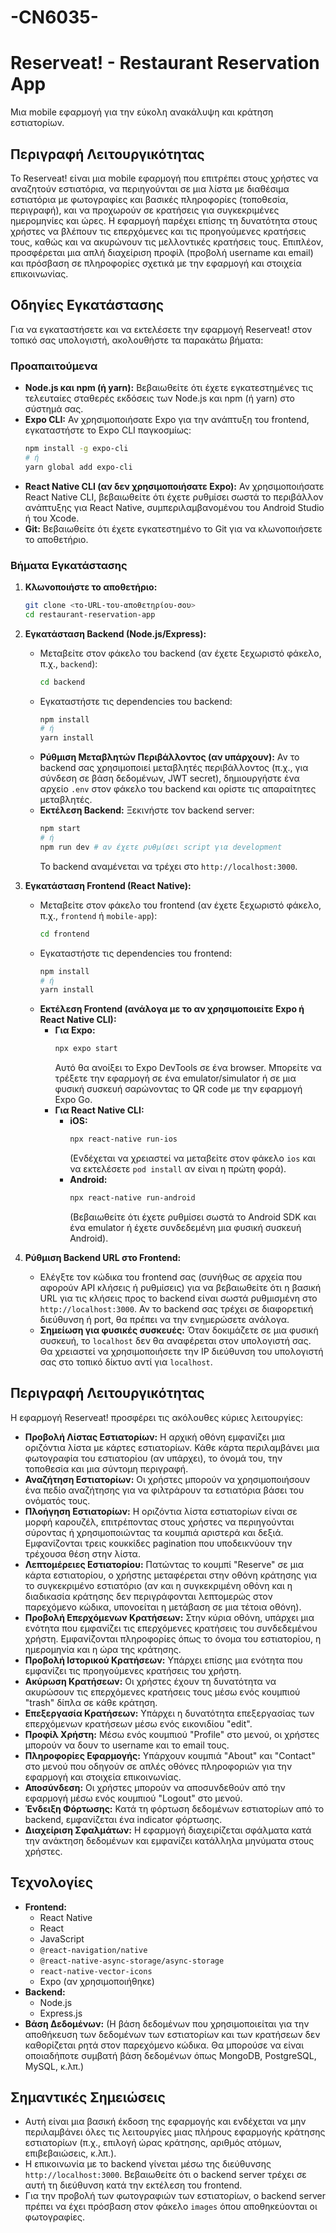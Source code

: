 # -CN6035-

# Reserveat! - Restaurant Reservation App

Μια mobile εφαρμογή για την εύκολη ανακάλυψη και κράτηση εστιατορίων.

## Περιγραφή Λειτουργικότητας

Το Reserveat! είναι μια mobile εφαρμογή που επιτρέπει στους χρήστες να αναζητούν εστιατόρια, να περιηγούνται σε μια λίστα με διαθέσιμα εστιατόρια με φωτογραφίες και βασικές πληροφορίες (τοποθεσία, περιγραφή), και να προχωρούν σε κρατήσεις για συγκεκριμένες ημερομηνίες και ώρες. Η εφαρμογή παρέχει επίσης τη δυνατότητα στους χρήστες να βλέπουν τις επερχόμενες και τις προηγούμενες κρατήσεις τους, καθώς και να ακυρώνουν τις μελλοντικές κρατήσεις τους. Επιπλέον, προσφέρεται μια απλή διαχείριση προφίλ (προβολή username και email) και πρόσβαση σε πληροφορίες σχετικά με την εφαρμογή και στοιχεία επικοινωνίας.

## Οδηγίες Εγκατάστασης

Για να εγκαταστήσετε και να εκτελέσετε την εφαρμογή Reserveat! στον τοπικό σας υπολογιστή, ακολουθήστε τα παρακάτω βήματα:

### Προαπαιτούμενα

* **Node.js και npm (ή yarn):** Βεβαιωθείτε ότι έχετε εγκατεστημένες τις τελευταίες σταθερές εκδόσεις των Node.js και npm (ή yarn) στο σύστημά σας.
* **Expo CLI:** Αν χρησιμοποιήσατε Expo για την ανάπτυξη του frontend, εγκαταστήστε το Expo CLI παγκοσμίως:
    ```bash
    npm install -g expo-cli
    # ή
    yarn global add expo-cli
    ```
* **React Native CLI (αν δεν χρησιμοποιήσατε Expo):** Αν χρησιμοποιήσατε React Native CLI, βεβαιωθείτε ότι έχετε ρυθμίσει σωστά το περιβάλλον ανάπτυξης για React Native, συμπεριλαμβανομένου του Android Studio ή του Xcode.
* **Git:** Βεβαιωθείτε ότι έχετε εγκατεστημένο το Git για να κλωνοποιήσετε το αποθετήριο.

### Βήματα Εγκατάστασης

1.  **Κλωνοποιήστε το αποθετήριο:**
    ```bash
    git clone <το-URL-του-αποθετηρίου-σου>
    cd restaurant-reservation-app
    ```

2.  **Εγκατάσταση Backend (Node.js/Express):**
    * Μεταβείτε στον φάκελο του backend (αν έχετε ξεχωριστό φάκελο, π.χ., `backend`):
        ```bash
        cd backend
        ```
    * Εγκαταστήστε τις dependencies του backend:
        ```bash
        npm install
        # ή
        yarn install
        ```
    * **Ρύθμιση Μεταβλητών Περιβάλλοντος (αν υπάρχουν):** Αν το backend σας χρησιμοποιεί μεταβλητές περιβάλλοντος (π.χ., για σύνδεση σε βάση δεδομένων, JWT secret), δημιουργήστε ένα αρχείο `.env` στον φάκελο του backend και ορίστε τις απαραίτητες μεταβλητές.
    * **Εκτέλεση Backend:** Ξεκινήστε τον backend server:
        ```bash
        npm start
        # ή
        npm run dev # αν έχετε ρυθμίσει script για development
        ```
        Το backend αναμένεται να τρέχει στο `http://localhost:3000`.

3.  **Εγκατάσταση Frontend (React Native):**
    * Μεταβείτε στον φάκελο του frontend (αν έχετε ξεχωριστό φάκελο, π.χ., `frontend` ή `mobile-app`):
        ```bash
        cd frontend
        ```
    * Εγκαταστήστε τις dependencies του frontend:
        ```bash
        npm install
        # ή
        yarn install
        ```
    * **Εκτέλεση Frontend (ανάλογα με το αν χρησιμοποιείτε Expo ή React Native CLI):**
        * **Για Expo:**
            ```bash
            npx expo start
            ```
            Αυτό θα ανοίξει το Expo DevTools σε ένα browser. Μπορείτε να τρέξετε την εφαρμογή σε ένα emulator/simulator ή σε μια φυσική συσκευή σαρώνοντας το QR code με την εφαρμογή Expo Go.
        * **Για React Native CLI:**
            * **iOS:**
                ```bash
                npx react-native run-ios
                ```
                (Ενδέχεται να χρειαστεί να μεταβείτε στον φάκελο `ios` και να εκτελέσετε `pod install` αν είναι η πρώτη φορά).
            * **Android:**
                ```bash
                npx react-native run-android
                ```
                (Βεβαιωθείτε ότι έχετε ρυθμίσει σωστά το Android SDK και ένα emulator ή έχετε συνδεδεμένη μια φυσική συσκευή Android).

4.  **Ρύθμιση Backend URL στο Frontend:**
    * Ελέγξτε τον κώδικα του frontend σας (συνήθως σε αρχεία που αφορούν API κλήσεις ή ρυθμίσεις) για να βεβαιωθείτε ότι η βασική URL για τις κλήσεις προς το backend είναι σωστά ρυθμισμένη στο `http://localhost:3000`. Αν το backend σας τρέχει σε διαφορετική διεύθυνση ή port, θα πρέπει να την ενημερώσετε ανάλογα.
    * **Σημείωση για φυσικές συσκευές:** Όταν δοκιμάζετε σε μια φυσική συσκευή, το `localhost` δεν θα αναφέρεται στον υπολογιστή σας. Θα χρειαστεί να χρησιμοποιήσετε την IP διεύθυνση του υπολογιστή σας στο τοπικό δίκτυο αντί για `localhost`.

## Περιγραφή Λειτουργικότητας

Η εφαρμογή Reserveat! προσφέρει τις ακόλουθες κύριες λειτουργίες:

* **Προβολή Λίστας Εστιατορίων:** Η αρχική οθόνη εμφανίζει μια οριζόντια λίστα με κάρτες εστιατορίων. Κάθε κάρτα περιλαμβάνει μια φωτογραφία του εστιατορίου (αν υπάρχει), το όνομά του, την τοποθεσία και μια σύντομη περιγραφή.
* **Αναζήτηση Εστιατορίων:** Οι χρήστες μπορούν να χρησιμοποιήσουν ένα πεδίο αναζήτησης για να φιλτράρουν τα εστιατόρια βάσει του ονόματός τους.
* **Πλοήγηση Εστιατορίων:** Η οριζόντια λίστα εστιατορίων είναι σε μορφή καρουζέλ, επιτρέποντας στους χρήστες να περιηγούνται σύροντας ή χρησιμοποιώντας τα κουμπιά αριστερά και δεξιά. Εμφανίζονται τρεις κουκκίδες pagination που υποδεικνύουν την τρέχουσα θέση στην λίστα.
* **Λεπτομέρειες Εστιατορίου:** Πατώντας το κουμπί "Reserve" σε μια κάρτα εστιατορίου, ο χρήστης μεταφέρεται στην οθόνη κράτησης για το συγκεκριμένο εστιατόριο (αν και η συγκεκριμένη οθόνη και η διαδικασία κράτησης δεν περιγράφονται λεπτομερώς στον παρεχόμενο κώδικα, υπονοείται η μετάβαση σε μια τέτοια οθόνη).
* **Προβολή Επερχόμενων Κρατήσεων:** Στην κύρια οθόνη, υπάρχει μια ενότητα που εμφανίζει τις επερχόμενες κρατήσεις του συνδεδεμένου χρήστη. Εμφανίζονται πληροφορίες όπως το όνομα του εστιατορίου, η ημερομηνία και η ώρα της κράτησης.
* **Προβολή Ιστορικού Κρατήσεων:** Υπάρχει επίσης μια ενότητα που εμφανίζει τις προηγούμενες κρατήσεις του χρήστη.
* **Ακύρωση Κρατήσεων:** Οι χρήστες έχουν τη δυνατότητα να ακυρώσουν τις επερχόμενες κρατήσεις τους μέσω ενός κουμπιού "trash" δίπλα σε κάθε κράτηση.
* **Επεξεργασία Κρατήσεων:** Υπάρχει η δυνατότητα επεξεργασίας των επερχόμενων κρατήσεων μέσω ενός εικονιδίου "edit".
* **Προφίλ Χρήστη:** Μέσω ενός κουμπιού "Profile" στο μενού, οι χρήστες μπορούν να δουν το username και το email τους.
* **Πληροφορίες Εφαρμογής:** Υπάρχουν κουμπιά "About" και "Contact" στο μενού που οδηγούν σε απλές οθόνες πληροφοριών για την εφαρμογή και στοιχεία επικοινωνίας.
* **Αποσύνδεση:** Οι χρήστες μπορούν να αποσυνδεθούν από την εφαρμογή μέσω ενός κουμπιού "Logout" στο μενού.
* **Ένδειξη Φόρτωσης:** Κατά τη φόρτωση δεδομένων εστιατορίων από το backend, εμφανίζεται ένα indicator φόρτωσης.
* **Διαχείριση Σφαλμάτων:** Η εφαρμογή διαχειρίζεται σφάλματα κατά την ανάκτηση δεδομένων και εμφανίζει κατάλληλα μηνύματα στους χρήστες.

## Τεχνολογίες

* **Frontend:**
    * React Native
    * React
    * JavaScript
    * `@react-navigation/native`
    * `@react-native-async-storage/async-storage`
    * `react-native-vector-icons`
    * Expo (αν χρησιμοποιήθηκε)
* **Backend:**
    * Node.js
    * Express.js
* **Βάση Δεδομένων:** (Η βάση δεδομένων που χρησιμοποιείται για την αποθήκευση των δεδομένων των εστιατορίων και των κρατήσεων δεν καθορίζεται ρητά στον παρεχόμενο κώδικα. Θα μπορούσε να είναι οποιαδήποτε συμβατή βάση δεδομένων όπως MongoDB, PostgreSQL, MySQL, κ.λπ.)

## Σημαντικές Σημειώσεις

* Αυτή είναι μια βασική έκδοση της εφαρμογής και ενδέχεται να μην περιλαμβάνει όλες τις λειτουργίες μιας πλήρους εφαρμογής κράτησης εστιατορίων (π.χ., επιλογή ώρας κράτησης, αριθμός ατόμων, επιβεβαιώσεις, κ.λπ.).
* Η επικοινωνία με το backend γίνεται μέσω της διεύθυνσης `http://localhost:3000`. Βεβαιωθείτε ότι ο backend server τρέχει σε αυτή τη διεύθυνση κατά την εκτέλεση του frontend.
* Για την προβολή των φωτογραφιών των εστιατορίων, ο backend server πρέπει να έχει πρόσβαση στον φάκελο `images` όπου αποθηκεύονται οι φωτογραφίες.
